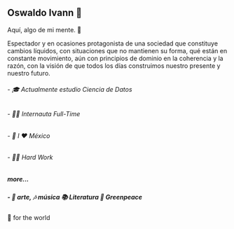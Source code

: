 ## Oswaldo Ivann 👋

Aquí, algo de mi mente. 🦧
      
Espectador y en ocasiones protagonista de una sociedad que constituye cambios líquidos, con situaciones que no mantienen su forma, qué están en constante movimiento, aún con principios de dominio en la coherencia y la razón, con la visión de que todos los días construimos nuestro presente y nuestro futuro. 


######   - 🎓  Actualmente estudio Ciencia de Datos
######   - 🐱‍💻  Internauta Full-Time
######   - 🌮  I ❤ México
######   - 🐱‍👤  Hard Work

##### more...

##### - 🎨 arte, 🎶 música 📚 Literatura 🌳 Greenpeace


🌻 for the world
